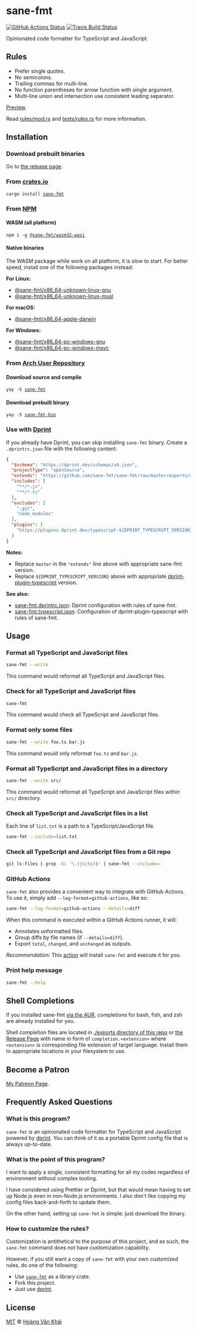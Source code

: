 # sane-fmt

[![GitHub Actions Status](https://github.com/sane-fmt/sane-fmt/workflows/Test/badge.svg)](https://github.com/sane-fmt/sane-fmt/actions)
[![Travis Build Status](https://travis-ci.org/sane-fmt/sane-fmt.svg?branch=master)](https://travis-ci.org/sane-fmt/sane-fmt)

Opinionated code formatter for TypeScript and JavaScript.

## Rules

* Prefer single quotes.
* No semicolons.
* Trailing commas for multi-line.
* No function parentheses for arrow function with single argument.
* Multi-line union and intersection use consistent leading separator.

[Preview](https://git.io/JflcU).

Read [rules/mod.rs](https://git.io/JflmV) and [tests/rules.rs](https://git.io/JflOp) for more information.

## Installation

### Download prebuilt binaries

Go to [the release page](https://github.com/sane-fmt/sane-fmt/releases).

### From [crates.io](https://crates.io)

<pre><code>cargo install <a href="https://crates.io/crates/sane-fmt">sane-fmt</a></code></pre>

### From [NPM](https://www.npmjs.com)

#### WASM (all platform)

<pre><code>npm i -g <a href="https://www.npmjs.com/package/@sane-fmt/wasm32-wasi">@sane-fmt/wasm32-wasi</a></code></pre>

#### Native binaries

The WASM package while work on all platform, it is slow to start. For better speed, install one of the following packages instead:

**For Linux:**
  * [@sane-fmt/x86_64-unknown-linux-gnu](https://www.npmjs.com/package/@sane-fmt/x86_64-unknown-linux-gnu)
  * [@sane-fmt/x86_64-unknown-linux-musl](https://www.npmjs.com/package/@sane-fmt/x86_64-unknown-linux-musl)

**For macOS:**
  * [@sane-fmt/x86_64-apple-darwin](https://www.npmjs.com/package/@sane-fmt/x86_64-apple-darwin)

**For Windows:**
  * [@sane-fmt/x86_64-pc-windows-gnu](https://www.npmjs.com/package/@sane-fmt/x86_64-pc-windows-gnu)
  * [@sane-fmt/x86_64-pc-windows-msvc](https://www.npmjs.com/package/@sane-fmt/x86_64-pc-windows-msvc)

### From [Arch User Repository](https://aur.archlinux.org)

#### Download source and compile

<pre><code>yay -S <a href="https://aur.archlinux.org/packages/sane-fmt/">sane-fmt</a></code></pre>

#### Download prebuilt binary

<pre><code>yay -S <a href="https://aur.archlinux.org/packages/sane-fmt-bin/">sane-fmt-bin</a></code></pre>

### Use with [Dprint](https://dprint.dev/)

If you already have Dprint, you can skip installing `sane-fmt` binary. Create a `.dprintrc.json` file with the following content:

```json
{
  "$schema": "https://dprint.dev/schemas/v0.json",
  "projectType": "openSource",
  "extends": "https://github.com/sane-fmt/sane-fmt/raw/master/exports/sane-fmt.dprintrc.json",
  "includes": [
    "**/*.js",
    "**/*.ts"
  ],
  "excludes": [
    ".git",
    "node_modules"
  ],
  "plugins": [
    "https://plugins.dprint.dev/typescript-${DPRINT_TYPESCRIPT_VERSION}.wasm"
  ]
}
```

**Notes:**
  * Replace `master` in the `"extends"` line above with appropriate sane-fmt version.
  * Replace `${DPRINT_TYPESCRIPT_VERSION}` above with appropriate [dprint-plugin-typescript](https://github.com/dprint/dprint-plugin-typescript) version.

**See also:**
  * [sane-fmt.dprintrc.json](https://github.com/sane-fmt/sane-fmt/blob/master/exports/sane-fmt.dprintrc.json): Dprint configuration with rules of sane-fmt.
  * [sane-fmt.typescript.json](https://github.com/sane-fmt/sane-fmt/blob/master/exports/sane-fmt.typescript.json): Configuration of dprint-plugin-typescript with rules of sane-fmt.

## Usage

### Format all TypeScript and JavaScript files

```sh
sane-fmt --write
```

This command would reformat all TypeScript and JavaScript files.

### Check for all TypeScript and JavaScript files

```sh
sane-fmt
```

This command would check all TypeScript and JavaScript files.

### Format only some files

```sh
sane-fmt --write foo.ts bar.js
```

This command would only reformat `foo.ts` and `bar.js`.

### Format all TypeScript and JavaScript files in a directory

```sh
sane-fmt --write src/
```

This command would reformat all TypeScript and JavaScript files within `src/` directory.

### Check all TypeScript and JavaScript files in a list

Each line of `list.txt` is a path to a TypeScript/JavaScript file.

```sh
sane-fmt --include=list.txt
```

### Check all TypeScript and JavaScript files from a Git repo

```sh
git ls-files | grep -Ei '\.(js|ts)$' | sane-fmt --include=-
```

### GitHub Actions

`sane-fmt` also provides a convenient way to integrate with GitHub Actions. To use it, simply add `--log-format=github-actions`, like so:

```sh
sane-fmt --log-format=github-actions --details=diff
```

When this command is executed within a GitHub Actions runner, it will:
* Annotates unformatted files.
* Group diffs by file names (if `--details=diff`).
* Export `total`, `changed`, and `unchanged` as outputs.

_Recommendation:_ This [action](https://github.com/sane-fmt/action) will install `sane-fmt` and execute it for you.

### Print help message

```sh
sane-fmt --help
```

## Shell Completions

If you installed sane-fmt [via the AUR](#from-arch-user-repository), completions for bash, fish, and zsh are already installed for you.

Shell completion files are located in [./exports directory of this repo](https://github.com/sane-fmt/sane-fmt/tree/master/exports) or [the Release Page](https://github.com/sane-fmt/sane-fmt/releases) with name in form of `completion.<extension>` where `<extension>` is corresponding file extension of target language. Install them to appropriate locations in your filesystem to use.

## Become a Patron

[My Patreon Page](https://patreon.com/khai96_).

## Frequently Asked Questions

### What is this program?

`sane-fmt` is an opinionated code formatter for TypeScript and JavaScript powered by [dprint](https://dprint.dev/). You can think of it as a portable Dprint config file that is always up-to-date.

### What is the point of this program?

I want to apply a single, consistent formatting for all my codes regardless of environment without complex tooling.

I have considered using Prettier or Dprint, but that would mean having to set up Node.js even in non-Node.js environments. I also don't like copying my config files back-and-forth to update them.

On the other hand, setting up `sane-fmt` is simple: just download the binary.

### How to customize the rules?

Customization is antithetical to the purpose of this project, and as such, the `sane-fmt` command does not have customization capability.

However, if you still want a copy of `sane-fmt` with your own customized rules, do one of the following:
* Use [`sane-fmt`](https://docs.rs/sane-fmt) as a library crate.
* Fork this project.
* Just use [dprint](#use-with-dprint).

## License

[MIT](https://git.io/Jflmx) © [Hoàng Văn Khải](https://github.com/KSXGitHub/)
